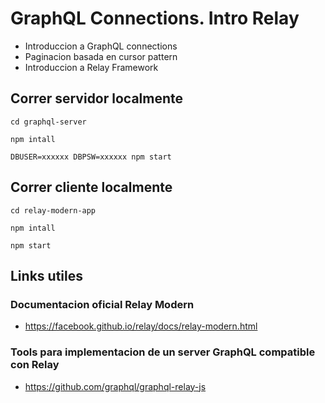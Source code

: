 # GraphQL Connections. Intro Relay

- Introduccion a GraphQL connections
- Paginacion basada en cursor pattern
- Introduccion a Relay Framework

## Correr servidor localmente

```
cd graphql-server
```
```
npm intall
```
```
DBUSER=xxxxxx DBPSW=xxxxxx npm start
```

## Correr cliente localmente

```
cd relay-modern-app
```
```
npm intall
```
```
npm start
```

## Links utiles

### Documentacion oficial Relay Modern

- https://facebook.github.io/relay/docs/relay-modern.html

### Tools para implementacion de un server GraphQL compatible con Relay

- https://github.com/graphql/graphql-relay-js

